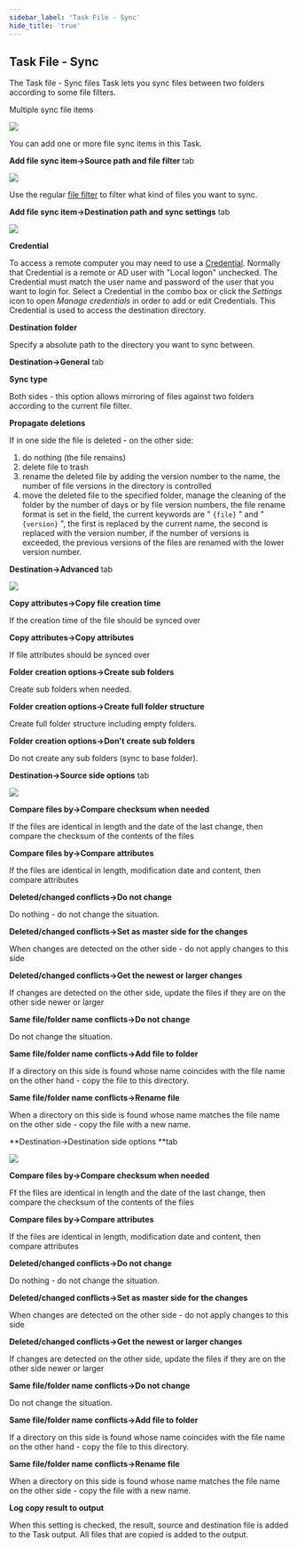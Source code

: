 ```yaml
---
sidebar_label: 'Task File - Sync'
hide_title: 'true'
---
```


## Task File - Sync

The Task file - Sync files Task lets you sync files between two folders according to some file filters.
 
Multiple sync file items

![](../../../static/img/syncfiles-multiple.png)

You can add one or more file sync items in this Task.
 
 
**Add file sync item->Source path and file filter** tab

![](../../../static/img/filesyncitem-addd.png)

Use the regular [file filter](job-tasks-file-filter) to filter what kind of files you want to sync.
 
 
**Add file sync item->Destination path and sync settings** tab

![](../../../static/img/filesync-destination.png)

**Credential**

To access a remote computer you may need to use a [Credential](global-credentials). Normally that Credential is a remote or AD user with "Local logon" unchecked. The Credential must match the user name and password of the user that you want to login for. Select a Credential in the combo box or click the *Settings* icon to open *Manage credentials* in order to add or edit Credentials. This Credential is used to access the destination directory.
 
 
**Destination folder**

Specify a absolute path to the directory you want to sync between.
 
 
**Destination->General** tab
 
**Sync type**

Both sides - this option allows mirroring of files against two folders according to the current file filter.
 
 
**Propagate deletions**

If in one side the file is deleted - on the other side:

1. do nothing (the file remains)
2. delete file to trash
3. rename the deleted file by adding the version number to the name, the number of file versions in the directory is controlled
4. move the deleted file to the specified folder, manage the cleaning of the folder by the number of days or by file version numbers, the file rename format is set in the field, the current keywords are " `{file}`
" and "
`{version}`
", the first is replaced by the current name, the second is replaced with the version number, if the number of versions is exceeded, the previous versions of the files are renamed with the lower version number.
 
 
**Destination->Advanced** tab

![](../../../static/img/filesyncadvanced.png)

**Copy attributes->Copy file creation time**

If the creation time of the file should be synced over
 
**Copy attributes->Copy attributes**

If file attributes should be synced over
 
**Folder creation options->Create sub folders**

Create sub folders when needed.
 
**Folder creation options->Create full folder structure**

Create full folder structure including empty folders.
 
**Folder creation options->Don't create sub folders**

Do not create any sub folders (sync to base folder).
 
 
**Destination->Source side options** tab

![](../../../static/img/syncfilesourcesideoptions.png)

**Compare files by->Compare checksum when needed**

If the files are identical in length and the date of the last change, then compare the checksum of the contents of the files
 
**Compare files by->Compare attributes**

If the files are identical in length, modification date and content, then compare attributes
 
**Deleted/changed conflicts->Do not change**

Do nothing - do not change the situation.
 
**Deleted/changed conflicts->Set as master side for the changes**

When changes are detected on the other side - do not apply changes to this side
 
**Deleted/changed conflicts->Get the newest or larger changes**

If changes are detected on the other side, update the files if they are on the other side newer or larger
 
**Same file/folder name conflicts->Do not change**

Do not change the situation.
 
**Same file/folder name conflicts->Add file to folder**

If a directory on this side is found whose name coincides with the file name on the other hand - copy the file to this directory.
 
**Same file/folder name conflicts->Rename file**

When a directory on this side is found whose name matches the file name on the other side - copy the file with a new name.
 
**Destination->Destination side options **tab

![](../../../static/img/filesyncdestinationside.png)

**Compare files by->Compare checksum when needed**

Ff the files are identical in length and the date of the last change, then compare the checksum of the contents of the files
 
**Compare files by->Compare attributes**

If the files are identical in length, modification date and content, then compare attributes
 
**Deleted/changed conflicts->Do not change**

Do nothing - do not change the situation.
 
**Deleted/changed conflicts->Set as master side for the changes**

When changes are detected on the other side - do not apply changes to this side
 
**Deleted/changed conflicts->Get the newest or larger changes**

If changes are detected on the other side, update the files if they are on the other side newer or larger
 
**Same file/folder name conflicts->Do not change**

Do not change the situation.
 
**Same file/folder name conflicts->Add file to folder**

If a directory on this side is found whose name coincides with the file name on the other hand - copy the file to this directory.
 
**Same file/folder name conflicts->Rename file**

When a directory on this side is found whose name matches the file name on the other side - copy the file with a new name.
 
**Log copy result to output**

When this setting is checked, the result, source and destination file is added to the Task output. All files that are copied is added to the output.

